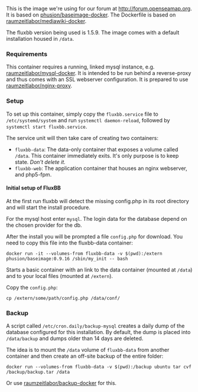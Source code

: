This is the image we're using for our forum at http://forum.openseamap.org.
It is based on [phusion/baseimage-docker](https://github.com/phusion/baseimage-docker).
The Dockerfile is based on [raumzeitlabor/mediawiki-docker](https://github.com/raumzeitlabor/mediawiki-docker).

The fluxbb version being used is 1.5.9. The image comes with a
default installation housed in `/data`.

### Requirements

This container requires a running, linked mysql instance, e.g.
[raumzeitlabor/mysql-docker](https://github.com/raumzeitlabor/mysql-docker). It
is intended to be run behind a reverse-proxy and thus comes with an SSL
webserver configuration.
It is prepared to use [raumzeitlabor/nginx-proxy](https://github.com/raumzeitlabor/nginx-proxy).

### Setup

To set up this container, simply copy the `fluxbb.service` file to
`/etc/systemd/system` and run `systemctl daemon-reload`, followed by `systemctl
start fluxbb.service`.

The service unit will then take care of creating two containers:

* `fluxbb-data`: The data-only container that exposes a volume called
`/data`. This container immediately exits. It's only purpose is to keep state.
_Don't delete it._
* `fluxbb-web`: The application container that houses an nginx webserver,
and php5-fpm.

#### Initial setup of FluxBB

At the first run fluxbb will detect the missing config.php in its root directory
and will start the install procedure.

For the mysql host enter `mysql`. The login data for the database depend on the
chosen provider for the db.

After the install you will be prompted a file `config.php` for download. You need
to copy this file into the fluxbb-data container:

```
docker run -it --volumes-from fluxbb-data -v $(pwd):/extern phusion/baseimage:0.9.16 /sbin/my_init -- bash
```
Starts a basic container with an link to the data container (mounted at `/data`)
and to your local files (mounted at `/extern`).

Copy the `config.php`:
```
cp /extern/some/path/config.php /data/conf/
```


### Backup

A script called `/etc/cron.daily/backup-mysql` creates a daily dump of the
database configured for this installation. By default, the dump is
placed into `/data/backup` and dumps older than 14 days are deleted.

The idea is to mount the `/data` volume of `fluxbb-data` from another
container and then create an off-site backup of the entire folder:

```
docker run --volumes-from fluxbb-data -v $(pwd):/backup ubuntu tar cvf /backup/backup.tar /data
```

Or use [raumzeitlabor/backup-docker](https://github.com/raumzeitlabor/backup-docker) for this.
